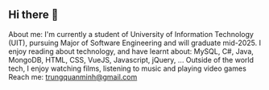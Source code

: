 ## Hi there 👋
About me: I'm currently a student of University of Information Technology (UIT), pursuing Major of Software Engineering and will graduate mid-2025.
I enjoy reading about technology, and have learnt about: MySQL, C#, Java, MongoDB, HTML, CSS, VueJS, Javascript, jQuery, ...
Outside of the world tech, I enjoy watching films, listening to music and playing video games
Reach me: trungquanminh@gmail.com
<!--
**UIT-20520336/UIT-20520336** is a ✨ _special_ ✨ repository because its `README.md` (this file) appears on your GitHub profile.

Here are some ideas to get you started:

- 🔭 I’m currently working on ...
- 🌱 I’m currently learning ...
- 👯 I’m looking to collaborate on ...
- 🤔 I’m looking for help with ...
- 💬 Ask me about ...
- 📫 How to reach me: ...
- 😄 Pronouns: ...
- ⚡ Fun fact: ...
-->
